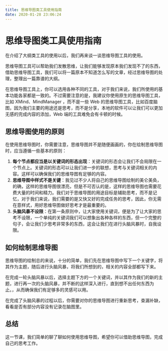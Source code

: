 ```yaml
---
title: 思维导图类工具使用指南
date: 2020-01-28 23:06:24
---
```

# 思维导图类工具使用指南

在介绍了大纲类工具的使用以后，我们再来谈一谈思维导图工具的使用。

思维导图工具可以帮助我们发散思维，让我们能够发现原本我们发现不了的东西，借助思维导图工具，我们可以将一篇原本不知道怎么写的文章，经过思维导图的处理，整理出一篇靠谱的大纲。

在思维导图工具上，你可以选用各种不同的工具，对于我们来说，我们所使用的基本功能各家都是一致的。不过需要注意的是，我建议你使用原生的思维导图工具，比如 XMind、MindManager ，而不是一些 Web 的思维导图工具，比如百度脑图，因为我们主要的用途还是思考，而不是分享，本地的软件可以让我们可以更加无感的完成内容的添加，Web 端的工具难免会有卡顿的时候。

## 思维导图使用的原则

在使用思维导图时，你需要注意，思维导图并不是随便画画的，你在绘制思维导图时，应当遵循一些基本的原则：

1. **每个节点都应当是以关键词的形态出现**：关键词的形态会让我们不会局限在一个节点上。关键词的形态可以让我们进一步的联想，思考与关键词相关的内容。这样可以确保我们的思维导图有足够的内容。 
2. **思维导图中样式不是关键**：我见过不少人将自己的思维导图绘制的美仑美奂，的确，这样的思维导图很漂亮，但是不可否认的是，这样的思维导图也需要花费大量的时间和精力。我们对于思维导图的用途目标是辅助思考，而不是记忆，对于我们来说，我们需要的是又快又好的完成任务的思考，因此，你无需在意样式，用好思维导图做好思考才是最重要的。
3. **头脑风暴不设限**：在第一条原则中，让大家使用关键词，便是为了让大家的思考不设限，一个单纯的关键词我们可以想象出各种各样的东西，但一个完整的句子，会让我们少思考非常多的东西，这会让我们在进行头脑风暴时，自我设限。




## 如何绘制思维导图

思维导图的绘制总的来说，十分的简单，我们先在思维导图中写下一个关键字，将其作为主题，随后进行头脑风暴，将我们所想到的，相关的内容全部都写下来。

在完成一轮头脑风暴以后，选择主题下方的一个关键词，并以其作为我们的新的主题，进行再一次的头脑风暴，并不断的这样深入进行，直到想不出任何东西为止。，从而确保我们有足够多的灵感可以用。

在完成了头脑风暴的过程以后，你需要对你的思维导图进行重新思考，查漏补缺，看看是否有部分内容没有记录在脑图里。


## 总结

这一节课，我们简单的聊了聊如何使用思维导图，希望你可以借助思维导图，完成自己的思考工作。